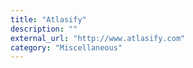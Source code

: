```yaml
---
title: "Atlasify"
description: ""
external_url: "http://www.atlasify.com"
category: "Miscellaneous"
---
```

